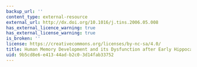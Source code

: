 ```yaml
---
backup_url: ''
content_type: external-resource
external_url: http://dx.doi.org/10.1016/j.tins.2006.05.008
has_external_licence_warning: true
has_external_license_warning: true
is_broken: ''
license: https://creativecommons.org/licenses/by-nc-sa/4.0/
title: Human Memory Development and its Dysfunction after Early Hippocampal Injury
uid: 9b5cd8e6-e413-44ad-b2c0-3d14fab33752
---
```

